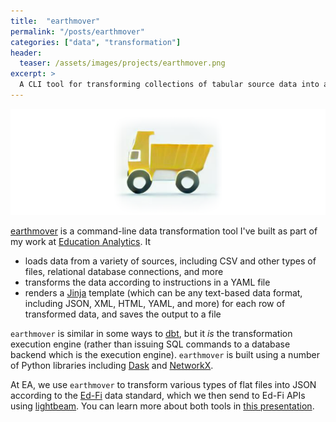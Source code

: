 ```yaml
---
title:  "earthmover"
permalink: "/posts/earthmover"
categories: ["data", "transformation"]
header:
  teaser: /assets/images/projects/earthmover.png
excerpt: >
  A CLI tool for transforming collections of tabular source data into a variety of text-based data formats via YAML configuration and Jinja templates.
---
```


![earthmover](../assets/images/projects/earthmover.png)

[earthmover](https://github.com/edanalytics/earthmover) is a command-line data transformation tool I've built as part of my work at [Education Analytics](https://www.edanalytics.org/). It
 * loads data from a variety of sources, including CSV and other types of files, relational database connections, and more
 * transforms the data according to instructions in a YAML file
 * renders a [Jinja](https://jinja.palletsprojects.com/en/3.1.x/) template (which can be any text-based data format, including JSON, XML, HTML, YAML, and more) for each row of transformed data, and saves the output to a file

`earthmover` is similar in some ways to [dbt](https://www.getdbt.com/), but it *is* the transformation execution engine (rather than issuing SQL commands to a database backend which is the execution engine). `earthmover` is built using a number of Python libraries including [Dask](https://www.dask.org/) and [NetworkX](https://networkx.org/).

At EA, we use `earthmover` to transform various types of flat files into JSON according to the [Ed-Fi](https://www.ed-fi.org/) data standard, which we then send to Ed-Fi APIs using [lightbeam](/posts/lightbeam). You can learn more about both tools in [this presentation](https://tomreitz.github.io/edfi-earthmover-lightbeam-slides/).
